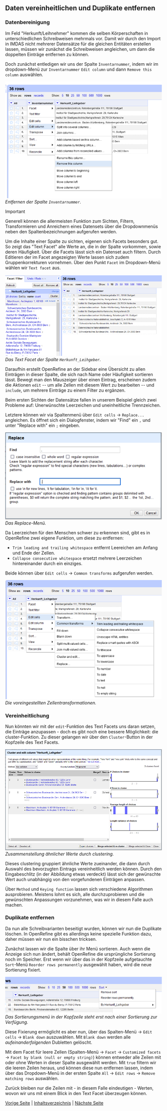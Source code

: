 ## Daten vereinheitlichen und Duplikate entfernen

### Datenbereinigung

Im Feld "Herkunft/Leihnehmer" kommen die selben Körperschaften in unterschiedlichen Schreibweisen mehrmals vor. 
Damit wir durch den Import in IMDAS nicht mehrerer Datensätze für die gleichen Entitäten erstellen lassen, müssen wir zunächst die Schreibweisen angleichen, um dann die doppelten Einträge entfernen zu können.

Doch zunächst entledigen wir uns der Spalte `Inventarnummer`, indem wir im dropdown-Menü zur `Inventarnummer` `Edit column` und dann `Remove this column` auswählen.

![Entfernen einer Spalte in OpenRefine](../images/Remove_column.png)
*Entfernen der Spalte `Inventarnummer`.*

> [!IMPORTANT]
> Generell können die allermeisten Funktion zum Sichten, Filtern, Transformieren und Anreichern eines Datensets über die Dropdownmenüs neben den Spaltenbezeichnungen aufgerufen werden.

Um die Inhalte einer Spalte zu sichten, eigenen sich Facets besonders gut.
So zeigt das "Text Facet" alle Werte an, die in der Spalte vorkommen, sowie deren Häufigkeit. 
Über die Facets lässt sich ein Datenset auch filtern.
Durch Editieren der im Facet angezeigten Werte lassen sich zudem Gruppenkorrekturen vornehmen.
Über den Punkt `Facet` im Dropdown-Menü wählen wir `Text facet` aus.

![Text Facet](../images/Text_Facet.png)
*Das Text Facet der Spalte `Herkunft_Leihgeber`.*

Daraufhin erstellt OpenRefine an der Sidebar eine Übersicht zu allen Einträgen in dieser Spalte, die sich nach Name oder Häufigkeit sortieren lässt.
Bewegt man den Mauszeiger über einen Eintrag, erscheinen zudem die Aktionen `edit` -- um alle Zellen mit diesem Wert zu bearbeiten -- und `include`, um mehrere Einträge zu einem Filter zu ergänzen.

Beim ersten Sichten der Datensätze fallen in unserem Beispiel gleich zwei Probleme auf: 
Unerwünschte Leerzeichen und uneinheitliche Trennzeichen.

Letztere können wir via Spaltenmenü über `Edit cells` -> `Replace...` angleichen.
Es öffnet sich ein Dialogfenster, indem wir "Find" ein `,` und unter "Replace with" ein `;` eingeben.

![Replace-Menü](../images/Replace.png)
*Das Replace-Menü.*

Da Leerzeichen für den Menschen schwer zu erkennen sind, gibt es in OpenRefine zwei eigene Funktion, um diese zu entfernen: 
- `Trim leading and trailing whitespace` entfernt Leereichen am Anfang und Ende der Zellen.
- `Collapse consecutive whitespace` ersetzt mehrere Leerzeichen hintereinander durch ein einziges.

Beide können über `Edit cells` -> `Common transforms` aufgerufen werden.

![Common Transformations](../images/Common_transforms.png)
*Die voreingestellten Zellentransformationen.*

### Vereinheitlichung

Nun könnten wir mit der `edit`-Funktion des Text Facets uns daran setzen, die Einträge anzupassen - doch es gibt noch eine bessere Möglichkeit: die cluster-Funktion.
Zu dieser gelangen wir über den `Cluster`-Button in der Kopfzeile des Text Facets.

![Clustering Fenster](../images/Clustering.png)
*Zusammenstellung ähnlicher Werte durch clustering.*

Dieses clustering gruppiert ähnliche Werte zueinander, die dann durch Auswahl des bevorzugten Eintrags vereinheitlich werden können.
Durch den Eingabeschlitz (in der Abbildung etwas verdeckt) lässt sich der gewünschte Wert auch unabhängig von den vorgefundenen Einträgen anpassen.

Über `Method` und `Keying function` lassen sich verschiedene Algorithmen ausprobieren. 
Meistens lohnt es sich, alle durchzuprobieren und die gewünschten Anpassungen vorzunehmen, was wir in diesem Falle auch machen.

### Duplikate entfernen

Da nun alle Schreibvarianten beseitigt wurden, können wir nun die Duplikate löschen. 
In OpenRefine gibt es allerdings keine spezielle Funktion dazu, daher müssen wir nun ein bisschen tricksen.

Zunächst lassen wir die Spalte über ihr Menü sortieren.
Auch wenn die Anzeige sich nun ändert, behält OpenRefine die ursprüngliche Sortierung noch im Speicher. 
Erst wenn wir über das in der Kopfzeile aufgetauchte `Sort`-Menü  `Reorder rows permanently` ausgewählt haben, wird die neue Sortierung fixiert.

![Sortierungsmenü](../images/Sort.png)
*Das Sortierungsmenü in der Kopfzeile steht erst nach einer Sortierung zur Verfügung.*

Diese Fixierung ermöglicht es aber nun, über das Spalten-Menü -> `Edit cells` -> `Blank down` auszuwählen.
Mit `Blank down` werden alle *aufeinanderfolgenden* Dubletten gelöscht.

Mit dem Facet für leere Zellen (Spalten-Menü -> `Facet` -> `Customized facets` -> `Facet by blank (null or empty string)`) können entweder alle Zeilen mit oder ohne Werten in dieser Spalte ausgewählt werden.
Mit `true` filtern wir die leeren Zeilen heraus, und können diese nun entfernen lassen, indem über das Dropdown-Menü in der ersten Spalte `All` -> `Edit rows` -> `Remove matching rows` auswählen.

Zurück bleiben nur die Zeilen mit - in diesem Falle eindeutigen - Werten, wovon wir uns mit einem Blick in den Text Facet überzeugen können. 

[Vorige Seite](./2_2_Installation.md) | [Inhaltsverzeichnis](../README.md) | [Nächste Seite](./2_4_Informationen_aufteilen.md)
